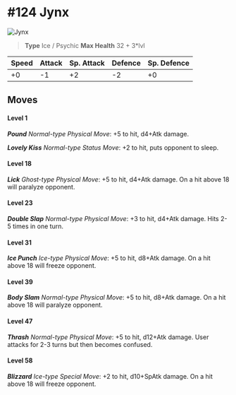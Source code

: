 # #124 Jynx


![Jynx](https://img.pokemondb.net/sprites/home/normal/1x/jynx.png)

> **Type** Ice / Psychic
> **Max Health** 32 + 3\*lvl

| Speed | Attack | Sp. Attack | Defence | Sp. Defence |
| ----- | ------ | ---------- | ------- | ----------- |
| +0 | -1 | +2 | -2 | +0 |

## Moves
#### Level 1

***Pound** Normal-type Physical Move*: +5 to hit, d4+Atk damage. 

***Lovely Kiss** Normal-type Status Move*: +2 to hit, puts opponent to sleep.
#### Level 18

***Lick** Ghost-type Physical Move*: +5 to hit, d4+Atk damage. On a hit above 18 will paralyze opponent.
#### Level 23

***Double Slap** Normal-type Physical Move*: +3 to hit, d4+Atk damage. Hits 2-5 times in one turn.
#### Level 31

***Ice Punch** Ice-type Physical Move*: +5 to hit, d8+Atk damage. On a hit above 18 will freeze opponent.
#### Level 39

***Body Slam** Normal-type Physical Move*: +5 to hit, d8+Atk damage. On a hit above 18 will paralyze opponent.
#### Level 47

***Thrash** Normal-type Physical Move*: +5 to hit, d12+Atk damage. User attacks for 2-3 turns but then becomes confused.
#### Level 58

***Blizzard** Ice-type Special Move*: +2 to hit, d10+SpAtk damage. On a hit above 18 will freeze opponent.

